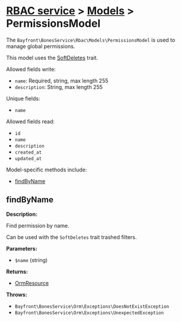 # [RBAC service](../README.md) > [Models](README.md) > PermissionsModel

The `Bayfront\BonesService\Rbac\Models\PermissionsModel` is used to manage global permissions.

This model uses the [SoftDeletes](https://github.com/bayfrontmedia/bones-service-orm/blob/master/docs/traits/softdeletes.md) trait.

Allowed fields write:

- `name`: Required, string, max length 255
- `description`: String, max length 255

Unique fields:

- `name`

Allowed fields read:

- `id`
- `name`
- `description`
- `created_at`
- `updated_at`

Model-specific methods include:

- [findByName](#findbyname)

## findByName

**Description:**

Find permission by name.

Can be used with the `SoftDeletes` trait trashed filters.

**Parameters:**

- `$name` (string)

**Returns:**

- [OrmResource](https://github.com/bayfrontmedia/bones-service-orm/blob/master/docs/ormresource.md)

**Throws:**

- `Bayfront\BonesService\Orm\Exceptions\DoesNotExistException`
- `Bayfront\BonesService\Orm\Exceptions\UnexpectedException`